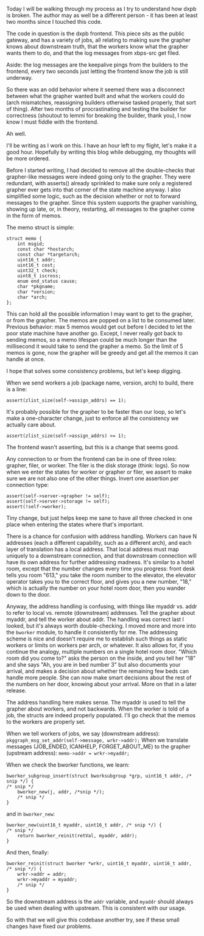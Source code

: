 Today I will be walking through my process as I try to understand how dxpb is broken. The author may as well be a different person - it has been at least two months since I touched this code.

The code in question is the dxpb frontend. This piece sits as the public gateway, and has a variety of jobs, all relating to making sure the grapher knows about downstream truth, that the workers know what the grapher wants them to do, and that the log messages from xbps-src get filed.

Aside: the log messages are the keepalive pings from the builders to the frontend, every two seconds just letting the frontend know the job is still underway.

So there was an odd behavior where it seemed there was a disconnect between what the grapher wanted built and what the workers could do (arch mismatches, reassigning builders otherwise tasked properly, that sort of thing). After two months of procrastinating and testing the builder for correctness (shoutout to lemmi for breaking the builder, thank you), I now know I must fiddle with the frontend.

Ah well.

I'll be writing as I work on this. I have an hour left to my flight, let's make it a good hour. Hopefully by writing this blog while debugging, my thoughts will be more ordered.

Before I started writing, I had decided to remove all the double-checks that grapher-like messages were indeed going only to the grapher. They were redundant, with asserts() already sprinkled to make sure only a registered grapher ever gets into that corner of the state machine anyway. I also simplified some logic, such as the decision whether or not to forward messages to the grapher. Since this system supports the grapher vanishing, showing up late, or, in theory, restarting, all messages to the grapher come in the form of memos.

The memo struct is simple:

```
struct memo {
	int msgid;
	const char *hostarch;
	const char *targetarch;
	uint16_t addr;
	uint16_t cost;
	uint32_t check;
	uint8_t iscross;
	enum end_status cause;
	char *pkgname;
	char *version;
	char *arch;
};
```

This can hold all the possible information I may want to get to the grapher, or from the grapher. The memos are popped on a list to be consumed later. Previous behavior: max 5 memos would get out before I decided to let the poor state machine have another go. Except, I never really got back to sending memos, so a memo lifespan could be much longer than the millisecond it would take to send the grapher a memo. So the limit of 5 memos is gone, now the grapher will be greedy and get all the memos it can handle at once.

I hope that solves some consistency problems, but let's keep digging.

When we send workers a job (package name, version, arch) to build, there is a line:
```
assert(zlist_size(self->assign_addrs) == 1);
```
It's probably possible for the grapher to be faster than our loop, so let's make a one-character change, just to enforce all the consistency we actually care about.
```
assert(zlist_size(self->assign_addrs) >= 1);
```

The frontend wasn't asserting, but this is a change that seems good.

Any connection to or from the frontend can be in one of three roles: grapher, filer, or worker. The filer is the disk storage (think: logs). So now when we enter the states for worker or grapher or filer, we assert to make sure we are not also one of the other things. Invert one assertion per connection type:

```
assert(self->server->grapher != self);
assert(self->server->storage != self);
assert(!self->worker);
```

Tiny change, but just helps keep me sane to have all three checked in one place when entering the states where that's important.

There is a chance for confusion with address handling. Workers can have N addresses (each a different capability, such as a different arch), and each layer of translation has a local address. That local address must map uniquely to a downstream connection, and that downstream connection will have its own address for further addressing madness. It's similar to a hotel room, except that the number changes every time you progress: front desk tells you room "613," you take the room number to the elevator, the elevator operator takes you to the correct floor, and gives you a new number, "18," which is actually the number on your hotel room door, then you wander down to the door.

Anyway, the address handling is confusing, with things like myaddr vs. addr to refer to local vs. remote (downstream) addresses. Tell the grapher about myaddr, and tell the worker about addr. The handling was correct last I looked, but it's always worth double-checking. I moved more and more into the `bworker` module, to handle it consistently for me. The addressing scheme is nice and doesn't require me to establish such things as static workers or limits on workers per arch, or whatever. It also allows for, if you continue the analogy, multiple numbers on a single hotel room door. "Which room did you come to?" asks the person on the inside, and you tell her "18" and she says "Ah, you are in bed number 3" but also documents your arrival, and makes a decision about whether the remaining few beds can handle more people. She can now make smart decisions about the rest of the numbers on her door, knowing about your arrival. More on that in a later release.

The address handling here makes sense. The myaddr is used to tell the grapher about workers, and not backwards. When the worker is told of a job, the structs are indeed properly populated. I'll go check that the memos to the workers are properly set.

When we tell workers of jobs, we say (downstream address):
`pkggraph_msg_set_addr(self->message, wrkr->addr);`
When we translate messages (JOB_ENDED, ICANHELP, FORGET_ABOUT_ME) to the grapher (upstream address):
`memo->addr = wrkr->myaddr;`

When we check the bworker functions, we learn:
```
bworker_subgroup_insert(struct bworksubgroup *grp, uint16_t addr, /* snip */) {
/* snip */
	bworker_new(j, addr, /*snip */);
	/* snip */
}
```

and in `bworker_new`:
```
bworker_new(uint16_t myaddr, uint16_t addr, /* snip */) {
/* snip */
	return bworker_reinit(retVal, myaddr, addr);
}
```

And then, finally:
```
bworker_reinit(struct bworker *wrkr, uint16_t myaddr, uint16_t addr, /* snip */) {
	wrkr->addr = addr;
	wrkr->myaddr = myaddr;
	/* snip */
}
```

So the downstream address is the `addr` variable, and `myaddr` should always be used when dealing with upstream. This is consistent with our usage.

So with that we will give this codebase another try, see if these small changes have fixed our problems.
